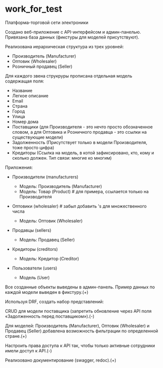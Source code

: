 # work_for_test

Платформа-торговой сети электроники

Создано веб-приложение с API-интерфейсом и админ-панелью.
Привязана база данных (фикстуры для моделей присутствуют).


Реализована иерархическая структура из трех уровней:

 - Производитель (Manufacturer)
 - Оптовик (Wholesaler)
 - Розничный продавец (Seller)

Для каждого звена струкруры прописана отдельная модель содержащая поля:

 - Название
 - Легкое описание
 - Email
 - Cтрана
 - Город
 - Улица
 - Номер дома
 - Поставщики (для Производителя - это нечто просто обозначенное словом, а для Оптовика и Розничного 
              продавца - это ссылки на существующие модели)
 - Задолженность (Присутствует только в модели Производителя, тоже просто цифра)
 - Кредиторы (Ссылка на модель, в котой зафиксировано, кто, кому и сколько должен. Тип связи: многие ко многим) 

Приложения:
 - Производители (manufacturers)
    - Модель: Производитель (Manufacturer)
    - Модель: Товар (Product)  # для примера, ссылается только на Производителя

 - Оптовики (wholesaler)  # забыл добавить 's для множественного числа
    - Модель: Оптовик (Wholesaler)
   
 - Продавцы (sellers)
    - Модель: Продавец (Seller)
   
 - Кредиторы (creditors)
    - Модель: Кредитор (Creditor)
   
 - Пользователи (users)
    - Модель (User) 

Все созданные объекты выведены в админ-панель. Пример данных по каждой модели выведен в фикстуру.(+)

Используя DRF, создать набор представлений:

CRUD для модели поставщика (запретить обновление через API поля «Задолженность перед поставщиком»).(-)

Для моделей: Производитель (Manufacturer), Оптовик (Wholesaler) и Продавец (Seller) добавлена возможность фильтрации
по определенной стране.(+)

Настроить права доступа к API так, чтобы только активные сотрудники имели доступ к API.(-)

Реализовано документирование (swagger, redoc).(+)